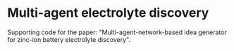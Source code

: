 # Multi-agent electrolyte discovery
Supporting code for the paper: "Multi-agent-network-based idea generator for zinc-ion battery electrolyte discovery".
